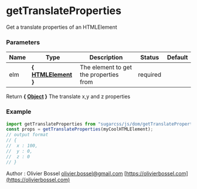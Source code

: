 # getTranslateProperties

Get a translate properties of an HTMLElement

### Parameters

| Name | Type                                                                             | Description                            | Status   | Default |
| ---- | -------------------------------------------------------------------------------- | -------------------------------------- | -------- | ------- |
| elm  | **{ [HTMLElement](https://developer.mozilla.org/fr/docs/Web/API/HTMLElement) }** | The element to get the properties from | required |

Return **{ [Object](https://developer.mozilla.org/fr/docs/Web/JavaScript/Reference/Objets_globaux/Object) }** The translate x,y and z properties

### Example

```js
import getTranslateProperties from "sugarcss/js/dom/getTranslateProperties";
const props = getTranslateProperties(myCoolHTMLElement);
// output format
// {
// 	x : 100,
// 	y : 0,
// 	z : 0
// }
```

Author : Olivier Bossel [olivier.bossel@gmail.com](mailto:olivier.bossel@gmail.com) [https://olivierbossel.com](https://olivierbossel.com)
